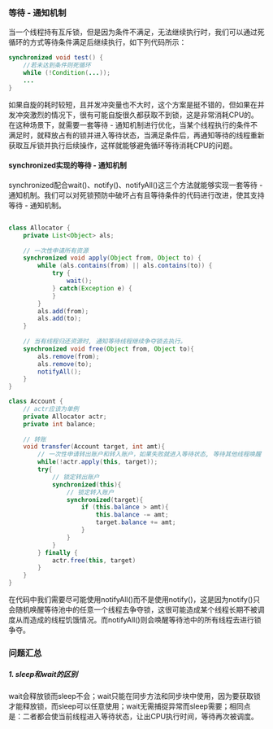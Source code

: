 ###  等待 - 通知机制

当一个线程持有互斥锁，但是因为条件不满足，无法继续执行时，我们可以通过死循环的方式等待条件满足后继续执行，如下列代码所示：

```java
synchronized void test() {
    //若未达到条件则死循环
	while (!Condition(...));
    ...
}
```

如果自旋的耗时较短，且并发冲突量也不大时，这个方案是挺不错的，但如果在并发冲突激烈的情况下，很有可能自旋很久都获取不到锁，这是非常消耗CPU的。在这种场景下，就需要一套等待 - 通知机制进行优化，当某个线程执行的条件不满足时，就释放占有的锁并进入等待状态，当满足条件后，再通知等待的线程重新获取互斥锁并执行后续操作，这样就能够避免循环等待消耗CPU的问题。



#### synchronized实现的等待 - 通知机制

synchronized配合wait()、notify()、notifyAll()这三个方法就能够实现一套等待 - 通知机制。我们可以对死锁预防中破坏占有且等待条件的代码进行改进，使其支持等待 - 通知机制。

```java

class Allocator {
  	private List<Object> als;
  
    // 一次性申请所有资源
    synchronized void apply(Object from, Object to) {
        while (als.contains(from) || als.contains(to)) {
            try {
                wait();
            } catch(Exception e) {
            }
        } 
        als.add(from);
        als.add(to);  
    }
    
    // 当有线程归还资源时, 通知等待线程继续争夺锁去执行。
    synchronized void free(Object from, Object to){
        als.remove(from);
        als.remove(to);
        notifyAll();
    }
}

class Account {
    // actr应该为单例
    private Allocator actr;
    private int balance;
    
    // 转账
    void transfer(Account target, int amt){
        // 一次性申请转出账户和转入账户，如果失败就进入等待状态, 等待其他线程唤醒
        while(!actr.apply(this, target));
        try{
            // 锁定转出账户
            synchronized(this){              
                // 锁定转入账户
                synchronized(target){
                    if (this.balance > amt){
                        this.balance -= amt;
                        target.balance += amt;
                    }
                }
            }
        } finally {
            actr.free(this, target)
        }
    } 
}
```

在代码中我们需要尽可能使用notifyAll()而不是使用notify()，这是因为notify()只会随机唤醒等待池中的任意一个线程去争夺锁，这很可能造成某个线程长期不被调度从而造成的线程饥饿情况。而notifyAll()则会唤醒等待池中的所有线程去进行锁争夺。



### 问题汇总

##### 1. sleep和wait的区别

wait会释放锁而sleep不会；wait只能在同步方法和同步块中使用，因为要获取锁才能释放锁，而sleep可以任意使用；wait无需捕捉异常而sleep需要；相同点是：二者都会使当前线程进入等待状态，让出CPU执行时间，等待再次被调度。

